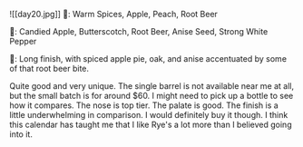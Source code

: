 ![[day20.jpg]]
👃: Warm Spices, Apple, Peach, Root Beer

👅: Candied Apple, Butterscotch, Root Beer, Anise Seed, Strong White Pepper

🏁: Long finish, with spiced apple pie, oak, and anise accentuated by some of that root beer bite.

Quite good and very unique.  The single barrel is not available near me at all, but the small batch is for around $60.  I might need to pick up a bottle to see how it compares.  The nose is top tier.  The palate is good.  The finish is a little underwhelming in comparison.  I would definitely buy it though.  I think this calendar has taught me that I like Rye's a lot more than I believed going into it.